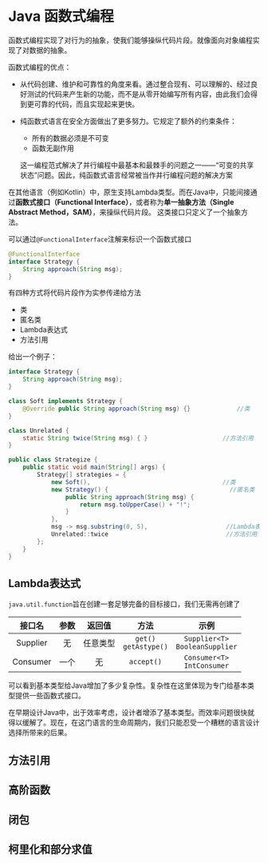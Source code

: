 # Java 函数式编程

函数式编程实现了对行为的抽象，使我们能够操纵代码片段。就像面向对象编程实现了对数据的抽象。

函数式编程的优点：

- 从代码创建、维护和可靠性的角度来看。通过整合现有、可以理解的、经过良好测试的代码来产生新的功能，而不是从零开始编写所有内容，由此我们会得到更可靠的代码，而且实现起来更快。

- 纯函数式语言在安全方面做出了更多努力。它规定了额外的约束条件：

	- 所有的数据必须是不可变
	- 函数无副作用

	这一编程范式解决了并行编程中最基本和最棘手的问题之一——“可变的共享状态”问题。因此，纯函数式语言经常被当作并行编程问题的解决方案



在其他语言（例如Kotlin）中，原生支持Lambda类型。而在Java中，只能间接通过**函数式接口（Functional Interface）**，或者称为**单一抽象方法（Single Abstract Method，SAM）**，来操纵代码片段。 这类接口只定义了一个抽象方法。



可以通过`@FunctionalInterface`注解来标识一个函数式接口

~~~java
@FunctionalInterface
interface Strategy {
    String approach(String msg);
}
~~~

有四种方式将代码片段作为实参传递给方法

- 类
- 匿名类
- Lambda表达式
- 方法引用



给出一个例子：

~~~java
interface Strategy {
    String approach(String msg);
}

class Soft implements Strategy {
    @Override public String approach(String msg) {}				//类
}

class Unrelated {
    static String twice(String msg) { }						//方法引用
}

public class Strategize {
    public static void main(String[] args) {
        Strategy[] strategies = {
            new Soft(),										//类
            new Strategy() {                    			  //匿名类
                public String approach(String msg) {
                    return msg.toUpperCase() + "!";
                }
            },
            msg -> msg.substring(0, 5),      				 //Lambda表达式
            Unrelated::twice                    			 //方法引用
        };
    }
}
~~~



## Lambda表达式

`java.util.function`旨在创建一套足够完备的目标接口，我们无需再创建了

|  接口名  | 参数 |  返回值  |           方法            |                示例                 |
| :------: | :--: | :------: | :-----------------------: | :---------------------------------: |
| Supplier |  无  | 任意类型 | `get()`<br/>`getAstype()` | `Supplier<T>`<br/>`BooleanSupplier` |
| Consumer | 一个 |    无    |        `accept()`         |  `Consumer<T>`<br />`IntConsumer`   |

 可以看到基本类型给Java增加了多少复杂性。复杂性在这里体现为专门给基本类型提供一些函数式接口。

在早期设计Java中，出于效率考虑，设计者增添了基本类型。而效率问题很快就得以缓解了。现在，在这门语言的生命周期内，我们只能忍受一个糟糕的语言设计选择所带来的后果。



## 方法引用

## 高阶函数

## 闭包

## 柯里化和部分求值

